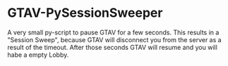 # GTAV-PySessionSweeper
A very small py-script to pause GTAV for a few seconds. This results in a "Session Sweep", because GTAV will disconnect you from the server as a result of the timeout. After those seconds GTAV will resume and you will habe a empty Lobby.
